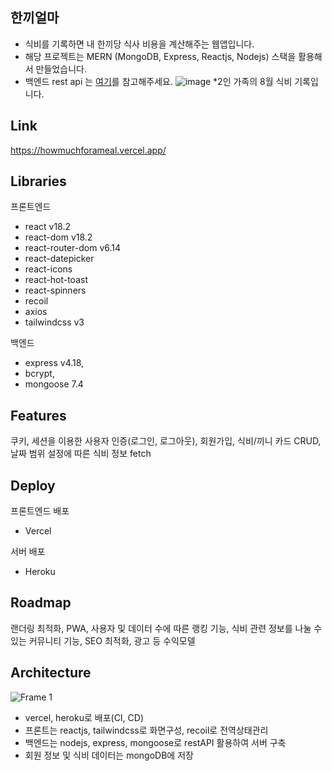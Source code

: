 ## 한끼얼마
- 식비를 기록하면 내 한끼당 식사 비용을 계산해주는 웹앱입니다.
- 해당 프로젝트는 MERN (MongoDB, Express, Reactjs, Nodejs) 스택을 활용해서 만들었습니다.
- 백엔드 rest api 는 [여기](https://github.com/keemkeeman/howmuchforameal-back-end)를 참고해주세요.
![image](https://github.com/keemkeeman/manstagram/assets/82154123/35718b42-bd11-446a-8519-a204eb28fcf2)
*2인 가족의 8월 식비 기록입니다.

## Link
https://howmuchforameal.vercel.app/

## Libraries
프론트엔드
- react v18.2
- react-dom v18.2
- react-router-dom v6.14
- react-datepicker
- react-icons
- react-hot-toast
- react-spinners
- recoil
- axios
- tailwindcss v3
  
백엔드
- express v4.18,
- bcrypt,
- mongoose 7.4

## Features
쿠키, 세션을 이용한 사용자 인증(로그인, 로그아웃), 회원가입, 식비/끼니 카드 CRUD, 날짜 범위 설정에 따른 식비 정보 fetch

## Deploy
프론트엔드 배포
- Vercel
  
서버 배포
- Heroku

## Roadmap
랜더링 최적화, PWA, 사용자 및 데이터 수에 따른 랭킹 기능, 식비 관련 정보를 나눌 수 있는 커뮤니티 기능, SEO 최적화, 광고 등 수익모델

## Architecture
![Frame 1](https://github.com/keemkeeman/manstagram/assets/82154123/d99b2b57-6654-4db2-bdba-90ec4ef03afb)
- vercel, heroku로 배포(CI, CD)
- 프론트는 reactjs, tailwindcss로 화면구성, recoil로 전역상태관리
- 백엔드는 nodejs, express, mongoose로 restAPI 활용하여 서버 구축
- 회원 정보 및 식비 데이터는 mongoDB에 저장
